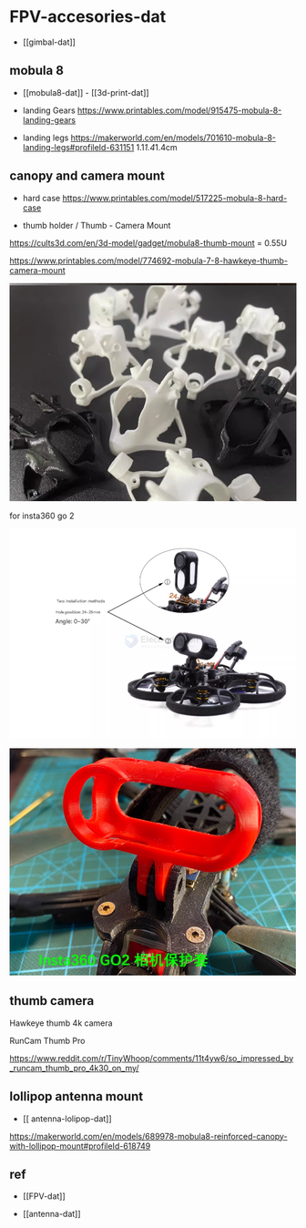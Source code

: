 
# FPV-accesories-dat

- [[gimbal-dat]]

## mobula 8 

- [[mobula8-dat]] - [[3d-print-dat]]

- landing Gears
https://www.printables.com/model/915475-mobula-8-landing-gears

- landing legs 
https://makerworld.com/en/models/701610-mobula-8-landing-legs#profileId-631151
1.1*1.4*1.4cm

## canopy and camera mount 

- hard case 
https://www.printables.com/model/517225-mobula-8-hard-case

- thumb holder / Thumb - Camera Mount

https://cults3d.com/en/3d-model/gadget/mobula8-thumb-mount = 0.55U 

https://www.printables.com/model/774692-mobula-7-8-hawkeye-thumb-camera-mount

![](2025-09-12-13-16-45.png)

for insta360 go 2

![](2025-09-12-13-18-59.png)

![](2025-09-12-13-19-59.png)


## thumb camera 

Hawkeye thumb 4k camera

RunCam Thumb Pro

https://www.reddit.com/r/TinyWhoop/comments/11t4yw6/so_impressed_by_runcam_thumb_pro_4k30_on_my/

## lollipop antenna mount 

- [[ antenna-lolipop-dat]]

https://makerworld.com/en/models/689978-mobula8-reinforced-canopy-with-lollipop-mount#profileId-618749



## ref 

- [[FPV-dat]]

- [[antenna-dat]]